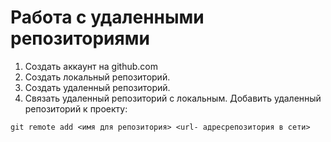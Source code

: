# Работа с удаленными репозиториями
1. Создать аккаунт на github.com
2. Создать локальный репозиторий.
3. Создать удаленный репозиторий.
4. Связать удаленный репозиторий с локальным.
Добавить удаленный репозиторий к проекту:
```
git remote add <имя для репозитория> <url- адресрепозитория в сети>
```

